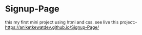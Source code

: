 # Signup-Page
this my first mini project using html and css.
see live this project:- https://aniketkewatdev.github.io/Signup-Page/

